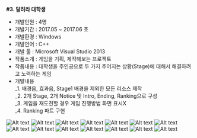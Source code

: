 <b>#3. 달려라 대학생</b> <br>
- 개발인원 : 4명 <br>
- 개발기간 : 2017.05 ~ 2017.06 초 <br>
- 개발환경 : Windows <br>
- 개발언어 : C++ <br>
- 개발 툴  : Microsoft Visual Studio 2013 <br>
- 작품소개 : 게임을 기획, 제작해보는 프로젝트 <br>
- 작품내용 : 대학생을 주인공으로 두 가지 주어지는 상황(Stage)에 대해서 해결하려고 노력하는 게임 <br>
- 개발내용 <br>
_1. 배경음, 효과음, Stage1 배경을 제외한 모든 리소스 제작 <br>
_2. 2개 Stage, 2개 Notice 및 Intro, Ending, Ranking으로 구성 <br>
_3. 게임을 재도전할 경우 게임 진행방법 화면 표시X <br>
_4. Ranking 파트 구현 <br>

![Alt text](./images/image_01.PNG)
![Alt text](./images/image_02.PNG)
![Alt text](./images/image_03.PNG)
![Alt text](./images/image_04.PNG)
![Alt text](./images/image_05.PNG)
![Alt text](./images/image_06.PNG)
![Alt text](./images/image_07.PNG)
![Alt text](./images/image_08.PNG)
![Alt text](./images/image_09.PNG)
![Alt text](./images/image_10.PNG)
![Alt text](./images/image_11.PNG)
![Alt text](./images/image_12.PNG)
![Alt text](./images/image_13.PNG)
![Alt text](./images/image_14.PNG)
